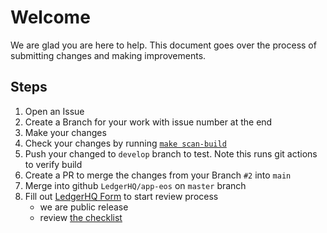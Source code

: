 # Welcome

We are glad you are here to help. This document goes over the process of submitting changes and making improvements.

## Steps

1. Open an Issue
2. Create a Branch for your work with issue number at the end
3. Make your changes
4. Check your changes by running [`make scan-build`](./README.md#clang-analyzer)
5. Push your changed to `develop` branch to test. Note this runs git actions to verify build
6. Create a PR to merge the changes from your Branch `#2` into `main`
7. Merge into github `LedgerHQ/app-eos` on `master` branch
8. Fill out [LedgerHQ Form](https://ledger.typeform.com/Nano-App?typeform-source=developers.ledger.com) to start review process
   - we are public release
   - review [the checklist](https://developers.ledger.com/docs/nano-app/deliverables-checklist/)
 
